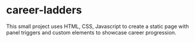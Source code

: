 # career-ladders

This small project uses HTML, CSS, Javascript to create a static page with panel triggers and custom elements to showcase career progression.
